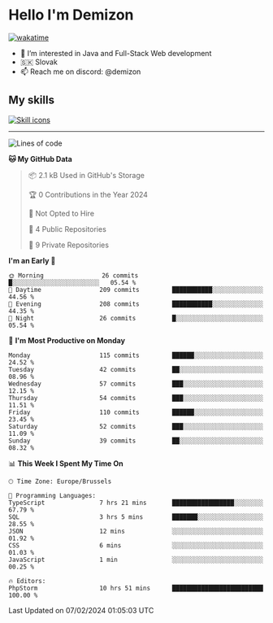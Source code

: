 # Hello I'm Demizon
[![wakatime](https://wakatime.com/badge/user/6ad1949f-d6d7-44f9-9eee-c35e54cc499b.svg)](https://wakatime.com/@6ad1949f-d6d7-44f9-9eee-c35e54cc499b)
- 👀 I’m interested in Java and Full-Stack Web development
- 🇸🇰 Slovak
- 📫 Reach me on discord: @demizon

## My skills
[![Skill icons](https://skillicons.dev/icons?i=java,js,ts,html,css,react,nextjs,tailwind,supabase,py,git,docker,linux,mysql,postgres,mongo&theme=dark)](https://github.com/Demizon3433)

---

<!--START_SECTION:waka-->
![Lines of code](https://img.shields.io/badge/From%20Hello%20World%20I%27ve%20Written-128.5%20thousand%20lines%20of%20code-blue)

**🐱 My GitHub Data** 

> 📦 2.1 kB Used in GitHub's Storage 
 > 
> 🏆 0 Contributions in the Year 2024
 > 
> 🚫 Not Opted to Hire
 > 
> 📜 4 Public Repositories 
 > 
> 🔑 9 Private Repositories 
 > 
**I'm an Early 🐤** 

```text
🌞 Morning                26 commits          █░░░░░░░░░░░░░░░░░░░░░░░░   05.54 % 
🌆 Daytime                209 commits         ███████████░░░░░░░░░░░░░░   44.56 % 
🌃 Evening                208 commits         ███████████░░░░░░░░░░░░░░   44.35 % 
🌙 Night                  26 commits          █░░░░░░░░░░░░░░░░░░░░░░░░   05.54 % 
```
📅 **I'm Most Productive on Monday** 

```text
Monday                   115 commits         ██████░░░░░░░░░░░░░░░░░░░   24.52 % 
Tuesday                  42 commits          ██░░░░░░░░░░░░░░░░░░░░░░░   08.96 % 
Wednesday                57 commits          ███░░░░░░░░░░░░░░░░░░░░░░   12.15 % 
Thursday                 54 commits          ███░░░░░░░░░░░░░░░░░░░░░░   11.51 % 
Friday                   110 commits         ██████░░░░░░░░░░░░░░░░░░░   23.45 % 
Saturday                 52 commits          ███░░░░░░░░░░░░░░░░░░░░░░   11.09 % 
Sunday                   39 commits          ██░░░░░░░░░░░░░░░░░░░░░░░   08.32 % 
```


📊 **This Week I Spent My Time On** 

```text
🕑︎ Time Zone: Europe/Brussels

💬 Programming Languages: 
TypeScript               7 hrs 21 mins       █████████████████░░░░░░░░   67.79 % 
SQL                      3 hrs 5 mins        ███████░░░░░░░░░░░░░░░░░░   28.55 % 
JSON                     12 mins             ░░░░░░░░░░░░░░░░░░░░░░░░░   01.92 % 
CSS                      6 mins              ░░░░░░░░░░░░░░░░░░░░░░░░░   01.03 % 
JavaScript               1 min               ░░░░░░░░░░░░░░░░░░░░░░░░░   00.25 % 

🔥 Editors: 
PhpStorm                 10 hrs 51 mins      █████████████████████████   100.00 % 
```


 Last Updated on 07/02/2024 01:05:03 UTC
<!--END_SECTION:waka-->
